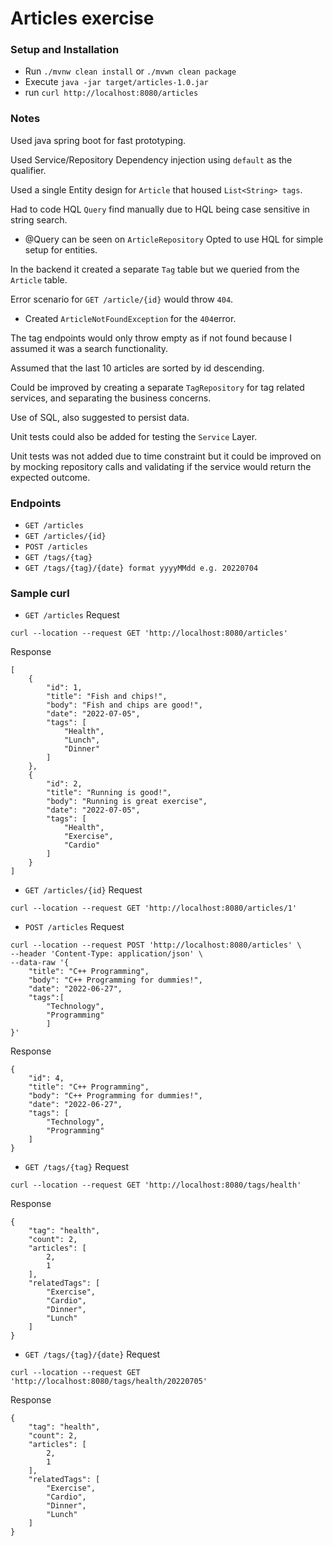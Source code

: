 # Articles exercise
### Setup and Installation
- Run `./mvnw clean install` or `./mvwn clean package`
- Execute `java -jar target/articles-1.0.jar `
- run `curl http://localhost:8080/articles`

### Notes
Used java spring boot for fast prototyping.

Used Service/Repository Dependency injection using `default` as the qualifier.

Used a single Entity design for `Article` that housed `List<String> tags`.

Had to code HQL `Query` find manually due to HQL being case sensitive in string search.

- @Query can be seen on `ArticleRepository`
  Opted to use HQL for simple setup for entities.

In the backend it created a separate `Tag` table but we queried from the `Article` table.

Error scenario for `GET /article/{id}` would throw `404`.

- Created `ArticleNotFoundException` for the `404`error.

The tag endpoints would only throw empty as if not found because I assumed it was a search functionality.

Assumed that the last 10 articles are sorted by id descending.


Could be improved by creating a separate `TagRepository` for tag related services, and separating the business concerns.

Use of SQL, also suggested to persist data.

Unit tests could also be added for testing the `Service` Layer.

Unit tests was not added due to time constraint but it could be improved on by mocking repository calls and validating if the service would return the expected outcome.


### Endpoints
- `GET /articles`
- `GET /articles/{id}`
- `POST /articles`
- `GET /tags/{tag}`
- `GET /tags/{tag}/{date} format yyyyMMdd e.g. 20220704`

### Sample curl
- `GET /articles`
  Request
```
curl --location --request GET 'http://localhost:8080/articles'
```
Response
```
[
    {
        "id": 1,
        "title": "Fish and chips!",
        "body": "Fish and chips are good!",
        "date": "2022-07-05",
        "tags": [
            "Health",
            "Lunch",
            "Dinner"
        ]
    },
    {
        "id": 2,
        "title": "Running is good!",
        "body": "Running is great exercise",
        "date": "2022-07-05",
        "tags": [
            "Health",
            "Exercise",
            "Cardio"
        ]
    }
]
```
- `GET /articles/{id}`
  Request
```
curl --location --request GET 'http://localhost:8080/articles/1'
```
- `POST /articles`
  Request
```
curl --location --request POST 'http://localhost:8080/articles' \
--header 'Content-Type: application/json' \
--data-raw '{
    "title": "C++ Programming",
    "body": "C++ Programming for dummies!",
    "date": "2022-06-27",
    "tags":[
        "Technology",
        "Programming"
        ]
}'
```

Response
```
{
    "id": 4,
    "title": "C++ Programming",
    "body": "C++ Programming for dummies!",
    "date": "2022-06-27",
    "tags": [
        "Technology",
        "Programming"
    ]
}
```
- `GET /tags/{tag}`
  Request
```
curl --location --request GET 'http://localhost:8080/tags/health'
```

Response
```
{
    "tag": "health",
    "count": 2,
    "articles": [
        2,
        1
    ],
    "relatedTags": [
        "Exercise",
        "Cardio",
        "Dinner",
        "Lunch"
    ]
}
```
- `GET /tags/{tag}/{date}`
  Request
```
curl --location --request GET 'http://localhost:8080/tags/health/20220705'
```

Response
```
{
    "tag": "health",
    "count": 2,
    "articles": [
        2,
        1
    ],
    "relatedTags": [
        "Exercise",
        "Cardio",
        "Dinner",
        "Lunch"
    ]
}
```